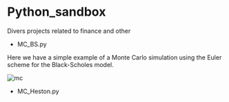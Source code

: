 # Python_sandbox
Divers projects related to finance and other

- MC_BS.py 

Here we have a simple example of a Monte Carlo simulation using the Euler scheme for the Black-Scholes model.

![mc](https://user-images.githubusercontent.com/36447056/36165755-dd6ef348-10f0-11e8-889e-59502c5101a1.png)

- MC_Heston.py
